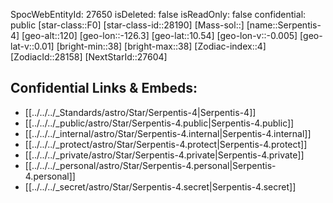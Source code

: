 ﻿---
location: [10.54,126.3,120]
type: Star
tags:
- astro/Star

---
SpocWebEntityId: 27650
isDeleted: false
isReadOnly: false
confidential: public
[star-class::F0]
[star-class-id::28190]
[Mass-sol::]
[name::Serpentis-4]
[geo-alt::120]
[geo-lon::-126.3]
[geo-lat::10.54]
[geo-lon-v::-0.005]
[geo-lat-v::0.01]
[bright-min::38]
[bright-max::38]
[Zodiac-index::4]
[ZodiacId::28158]
[NextStarId::27604]



## Confidential Links & Embeds: 
- [[../../../_Standards/astro/Star/Serpentis-4|Serpentis-4]] 
- [[../../../_public/astro/Star/Serpentis-4.public|Serpentis-4.public]] 
- [[../../../_internal/astro/Star/Serpentis-4.internal|Serpentis-4.internal]] 
- [[../../../_protect/astro/Star/Serpentis-4.protect|Serpentis-4.protect]] 
- [[../../../_private/astro/Star/Serpentis-4.private|Serpentis-4.private]] 
- [[../../../_personal/astro/Star/Serpentis-4.personal|Serpentis-4.personal]] 
- [[../../../_secret/astro/Star/Serpentis-4.secret|Serpentis-4.secret]] 
